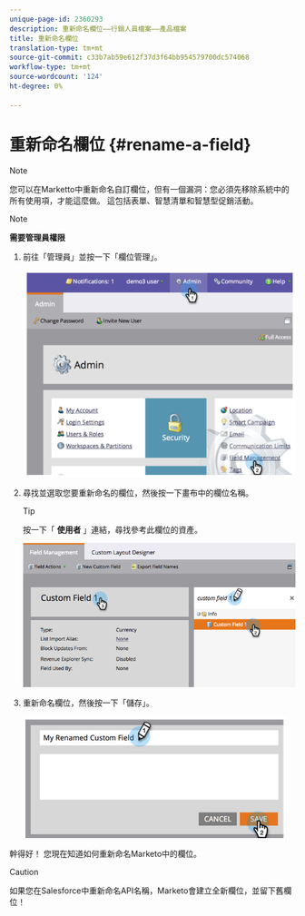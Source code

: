 ```yaml
---
unique-page-id: 2360293
description: 重新命名欄位——行銷人員檔案——產品檔案
title: 重新命名欄位
translation-type: tm+mt
source-git-commit: c33b7ab59e612f37d3f64bb954579700dc574068
workflow-type: tm+mt
source-wordcount: '124'
ht-degree: 0%

---
```



# 重新命名欄位 {#rename-a-field}

>[!NOTE]
>
>您可以在Marketto中重新命名自訂欄位，但有一個漏洞：您必須先移除系統中的所有使用項，才能這麼做。 這包括表單、智慧清單和智慧型促銷活動。

>[!NOTE]
>
>**需要管理員權限**

1. 前往「管理員」並按一下「欄位管理」。

   ![](assets/image2014-9-24-14-3a2-3a25.png)

1. 尋找並選取您要重新命名的欄位，然後按一下畫布中的欄位名稱。

   >[!TIP]
   >
   >按一下「 **使用者** 」連結，尋找參考此欄位的資產。

   ![](assets/changefieldname.png)

1. 重新命名欄位，然後按一下「儲存」。

   ![](assets/image2014-9-24-14-2-55.png)

幹得好！ 您現在知道如何重新命名Marketo中的欄位。

>[!CAUTION]
>
>如果您在Salesforce中重新命名API名稱，Marketo會建立全新欄位，並留下舊欄位！

